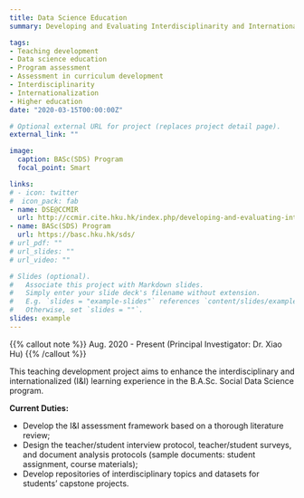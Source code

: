 ```yaml
---
title: Data Science Education
summary: Developing and Evaluating Interdisciplinarity and Internationalization in the Curriculum of Bachelor of Arts and Sciences in Social Data Science.

tags:
- Teaching development
- Data science education
- Program assessment
- Assessment in curriculum development
- Interdisciplinarity
- Internationalization
- Higher education
date: "2020-03-15T00:00:00Z"

# Optional external URL for project (replaces project detail page).
external_link: ""

image:
  caption: BASc(SDS) Program
  focal_point: Smart

links:
# - icon: twitter
#  icon_pack: fab
- name: DSE@CCMIR
  url: http://ccmir.cite.hku.hk/index.php/developing-and-evaluating-interdisciplinarity-and-internationalization-in-data-science-education/
- name: BASc(SDS) Program
  url: https://basc.hku.hk/sds/
# url_pdf: ""
# url_slides: ""
# url_video: ""

# Slides (optional).
#   Associate this project with Markdown slides.
#   Simply enter your slide deck's filename without extension.
#   E.g. `slides = "example-slides"` references `content/slides/example-slides.md`.
#   Otherwise, set `slides = ""`.
slides: example
---
```


{{% callout note %}}
Aug. 2020 - Present (Principal Investigator: Dr. Xiao Hu)
{{% /callout %}}

This teaching development project aims to enhance the interdisciplinary and internationalized (I&I) learning experience in the B.A.Sc. Social Data Science program.


**Current Duties:**
- Develop the I&I assessment framework based on a thorough literature review;
- Design the teacher/student interview protocol, teacher/student surveys, and document analysis protocols (sample documents: student assignment, course materials);
- Develop repositories of interdisciplinary topics and datasets for students’ capstone projects.
